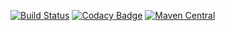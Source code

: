 [![Build Status](https://travis-ci.com/RCMartins/ScalaMutation.svg?branch=master)](https://travis-ci.com/RCMartins/ScalaMutation)
[![Codacy Badge](https://api.codacy.com/project/badge/Grade/9bc5c989d1464a6ca94da021ee43d8f6)](https://www.codacy.com/app/RCMartins/ScalaMutation?utm_source=github.com&amp;utm_medium=referral&amp;utm_content=RCMartins/ScalaMutation&amp;utm_campaign=Badge_Grade)
[![Maven Central](https://img.shields.io/maven-central/v/com.github.rcmartins/MutateCode_2.12.svg?label=Maven%20Central)](https://search.maven.org/search?q=g:%22com.github.rcmartins%22%20AND%20a:%22MutateCode_2.12%22)

